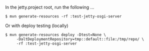 In the jetty.project root, run the following ...

    $ mvn generate-resources -rf :test-jetty-osgi-server

Or with deploy testing (locally)

    $ mvn generate-resources deploy -Dtest=None \
         -DaltDeploymentRepository=tmp::default::file:/tmp/repo/ \
         -rf :test-jetty-osgi-server



